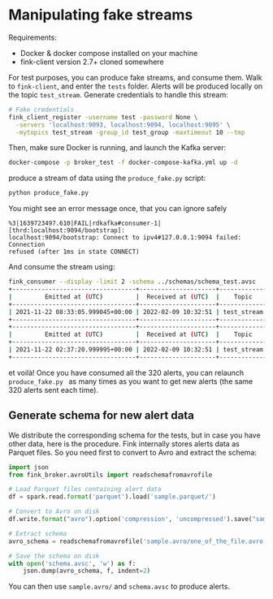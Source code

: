 # Manipulating fake streams

Requirements:

* Docker & docker compose installed on your machine
* fink-client version 2.7+ cloned somewhere

For test purposes, you can produce fake streams, and consume them. Walk to `fink-client`, and enter the `tests` folder. Alerts will be produced locally on the topic `test_stream`. Generate credentials to handle this stream:

```bash
# Fake credentials
fink_client_register -username test -password None \
  -servers 'localhost:9093, localhost:9094, localhost:9095' \
  -mytopics test_stream -group_id test_group -maxtimeout 10 --tmp
```

Then, make sure Docker is running, and launch the Kafka server:

```bash
docker-compose -p broker_test -f docker-compose-kafka.yml up -d
```


produce a stream of data using the `produce_fake.py` script:

```bash
python produce_fake.py
```

You might see an error message once, that you can ignore safely

```
%3|1639723497.610|FAIL|rdkafka#consumer-1| [thrd:localhost:9094/bootstrap]:
localhost:9094/bootstrap: Connect to ipv4#127.0.0.1:9094 failed: Connection
refused (after 1ms in state CONNECT)
```

And consume the stream using:

```bash
fink_consumer --display -limit 2 -schema ../schemas/schema_test.avsc
+----------------------------------+---------------------+-------------+--------------+-----------------+--------------------+
|         Emitted at (UTC)         |  Received at (UTC)  |    Topic    |   objectId   |     Simbad      |     Magnitude      |
+----------------------------------+---------------------+-------------+--------------+-----------------+--------------------+
| 2021-11-22 08:33:05.999045+00:00 | 2022-02-09 10:32:51 | test_stream | ZTF17aabvtfi | Candidate_TTau* | 18.799415588378906 |
+----------------------------------+---------------------+-------------+--------------+-----------------+--------------------+
+----------------------------------+---------------------+-------------+--------------+----------------+--------------------+
|         Emitted at (UTC)         |  Received at (UTC)  |    Topic    |   objectId   |     Simbad     |     Magnitude      |
+----------------------------------+---------------------+-------------+--------------+----------------+--------------------+
| 2021-11-22 02:37:20.999995+00:00 | 2022-02-09 10:32:51 | test_stream | ZTF18abwvktq | Candidate_AGB* | 16.502267837524414 |
+----------------------------------+---------------------+-------------+--------------+----------------+--------------------+
```

et voilà! Once you have consumed all the 320 alerts, you can relaunch `produce_fake.py ` as many times as you want to get new alerts (the same 320 alerts sent each time).

## Generate schema for new alert data

We distribute the corresponding schema for the tests, but in case you have other data, here is the procedure. Fink internally stores alerts data as Parquet files. So you need first to convert to Avro and extract the schema:

```python
import json
from fink_broker.avroUtils import readschemafromavrofile

# Load Parquet files containing alert data
df = spark.read.format('parquet').load('sample.parquet/')

# Convert to Avro on disk
df.write.format("avro").option('compression', 'uncompressed').save("sample.avro")

# Extract schema
avro_schema = readschemafromavrofile('sample.avro/one_of_the_file.avro')

# Save the schema on disk
with open('schema.avsc', 'w') as f:
	json.dump(avro_schema, f, indent=2)
```

You can then use `sample.avro/` and `schema.avsc` to produce alerts.

